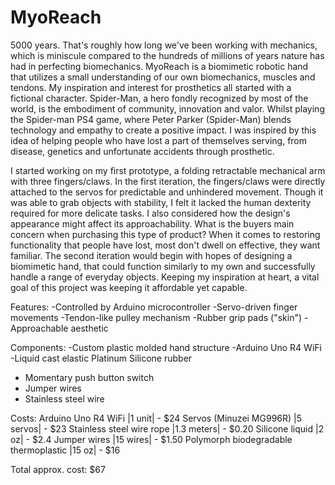 # MyoReach


  5000 years. That's roughly how long we've been working with mechanics, which is miniscule compared to the hundreds of millions of years nature has had in perfecting biomechanics.  MyoReach is a biomimetic robotic hand that utilizes a small understanding of our own biomechanics, muscles and tendons. My inspiration and interest for prosthetics all started with a fictional character. Spider-Man, a hero fondly recognized by most of the world, is the embodiment of community, innovation and valor. Whilst playing the Spider-man PS4 game, where Peter Parker (Spider-Man) blends technology and empathy to create a positive impact. I was inspired by this idea of helping people who have lost a part of themselves serving, from disease, genetics and unfortunate accidents through prosthetic. 

  I started working on my first prototype, a folding retractable mechanical arm with three fingers/claws. In the first iteration, the fingers/claws were directly attached to the servos for predictable and unhindered movement. Though it was able to grab objects with stability, I felt it lacked the human dexterity required for more delicate tasks. I also considered how the design's appearance might affect its approachability. What is the buyers main concern when purchasing this type of product? When it comes to restoring functionality that people have lost, most don't dwell on effective, they want familiar. The second iteration would begin with hopes of designing a biomimetic hand, that could function similarly to my own and successfully handle a range of everyday objects. Keeping my inspiration at heart, a vital goal of this project was keeping it affordable yet capable.

Features:
-Controlled by Arduino microcontroller
-Servo-driven finger movements
-Tendon-like pulley mechanism
-Rubber grip pads ("skin")
-Approachable aesthetic

Components:
-Custom plastic molded hand structure
-Arduino Uno R4 WiFi
-Liquid cast elastic Platinum Silicone rubber
- Momentary push button switch
- Jumper wires
- Stainless steel wire

Costs:
Arduino Uno R4 WiFi |1 unit|                  - $24
Servos (Minuzei MG996R) |5 servos|            - $23
Stainless steel wire rope |1.3 meters|        - $0.20
Silicone liquid |2 oz|                        - $2.4
Jumper wires |15 wires|                       - $1.50
Polymorph biodegradable thermoplastic |15 oz| - $16

Total approx. cost: $67
